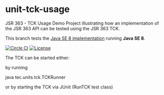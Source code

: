 # unit-tck-usage
JSR 363 - TCK Usage Demo Project illustrating how an implementation of the JSR 363 API can be tested using the JSR 363 TCK.

This branch tests the [Java SE 8 implementation](../../../uom-se) running **Java SE 8**.

[![Circle CI](https://circleci.com/gh/unitsofmeasurement/unit-tck-usage/tree/java8.svg?style=svg)](https://circleci.com/gh/unitsofmeasurement/unit-tck-usage/tree/java8)
[![License](http://img.shields.io/badge/license-BSD3-blue.svg?style=flat-square)](http://opensource.org/licenses/BSD-3-Clause)

The TCK can be started either:

by running

java tec.units.tck.TCKRunner

or by starting the TCK via JUnit (RunTCK test class)
